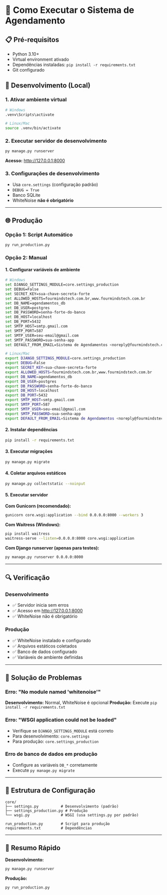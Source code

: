 # 🚀 Como Executar o Sistema de Agendamento

## 📋 Pré-requisitos
- Python 3.10+
- Virtual environment ativado
- Dependências instaladas: `pip install -r requirements.txt`
- Git configurado

## 🔧 Desenvolvimento (Local)

### 1. Ativar ambiente virtual
```bash
# Windows
.venv\Scripts\activate

# Linux/Mac
source .venv/bin/activate
```

### 2. Executar servidor de desenvolvimento
```bash
py manage.py runserver
```

**Acesso:** http://127.0.0.1:8000

### 3. Configurações de desenvolvimento
- Usa `core.settings` (configuração padrão)
- `DEBUG = True`
- Banco SQLite
- WhiteNoise **não é obrigatório**

---

## 🌐 Produção

### Opção 1: Script Automático
```bash
py run_production.py
```

### Opção 2: Manual

#### 1. Configurar variáveis de ambiente
```bash
# Windows
set DJANGO_SETTINGS_MODULE=core.settings_production
set DEBUG=False
set SECRET_KEY=sua-chave-secreta-forte
set ALLOWED_HOSTS=fourmindstech.com.br,www.fourmindstech.com.br
set DB_NAME=agendamentos_db
set DB_USER=postgres
set DB_PASSWORD=senha-forte-do-banco
set DB_HOST=localhost
set DB_PORT=5432
set SMTP_HOST=smtp.gmail.com
set SMTP_PORT=587
set SMTP_USER=seu-email@gmail.com
set SMTP_PASSWORD=sua-senha-app
set DEFAULT_FROM_EMAIL=Sistema de Agendamentos <noreply@fourmindstech.com.br>

# Linux/Mac
export DJANGO_SETTINGS_MODULE=core.settings_production
export DEBUG=False
export SECRET_KEY=sua-chave-secreta-forte
export ALLOWED_HOSTS=fourmindstech.com.br,www.fourmindstech.com.br
export DB_NAME=agendamentos_db
export DB_USER=postgres
export DB_PASSWORD=senha-forte-do-banco
export DB_HOST=localhost
export DB_PORT=5432
export SMTP_HOST=smtp.gmail.com
export SMTP_PORT=587
export SMTP_USER=seu-email@gmail.com
export SMTP_PASSWORD=sua-senha-app
export DEFAULT_FROM_EMAIL=Sistema de Agendamentos <noreply@fourmindstech.com.br>
```

#### 2. Instalar dependências
```bash
pip install -r requirements.txt
```

#### 3. Executar migrações
```bash
py manage.py migrate
```

#### 4. Coletar arquivos estáticos
```bash
py manage.py collectstatic --noinput
```

#### 5. Executar servidor

**Com Gunicorn (recomendado):**
```bash
gunicorn core.wsgi:application --bind 0.0.0.0:8000 --workers 3
```

**Com Waitress (Windows):**
```bash
pip install waitress
waitress-serve --listen=0.0.0.0:8000 core.wsgi:application
```

**Com Django runserver (apenas para testes):**
```bash
py manage.py runserver 0.0.0.0:8000
```

---

## 🔍 Verificação

### Desenvolvimento
- ✅ Servidor inicia sem erros
- ✅ Acesso em http://127.0.0.1:8000
- ✅ WhiteNoise não é obrigatório

### Produção
- ✅ WhiteNoise instalado e configurado
- ✅ Arquivos estáticos coletados
- ✅ Banco de dados configurado
- ✅ Variáveis de ambiente definidas

---

## 🐛 Solução de Problemas

### Erro: "No module named 'whitenoise'"
**Desenvolvimento:** Normal, WhiteNoise é opcional
**Produção:** Execute `pip install -r requirements.txt`

### Erro: "WSGI application could not be loaded"
- Verifique se `DJANGO_SETTINGS_MODULE` está correto
- Para desenvolvimento: `core.settings`
- Para produção: `core.settings_production`

### Erro de banco de dados em produção
- Configure as variáveis `DB_*` corretamente
- Execute `py manage.py migrate`

---

## 📁 Estrutura de Configuração

```
core/
├── settings.py          # Desenvolvimento (padrão)
├── settings_production.py # Produção
└── wsgi.py              # WSGI (usa settings.py por padrão)

run_production.py        # Script para produção
requirements.txt         # Dependências
```

---

## 🎯 Resumo Rápido

**Desenvolvimento:**
```bash
py manage.py runserver
```

**Produção:**
```bash
py run_production.py
```
